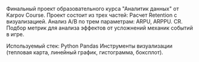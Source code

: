 Финальный проект образовательного курса "Аналитик данных" от Karpov Course.
Проект состоит из трех частей: 
  Расчет Retention с визуализацией.
  Анализ A/B по трем параметрам: ARPU, ARPPU. CR.
  Подбор метрик для анализа эффектов от усложнений механик событий в игре.
  
Используемый стек:
  Python
  Pandas
  Инструменты визуализации (тепловая карта, линейный график, гистограмма, боксплот).
